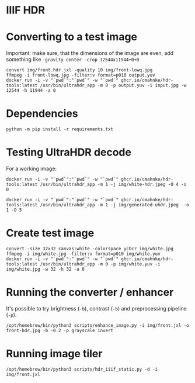 IIIF HDR
========

# Converting to a test image


Important: make sure, that the dimensions of the image are even, add something like `-gravity center -crop 12544x11944+0+0`
```
convert img/front.hdr.jxl -quality 10 img/front-lowq.jpg
ffmpeg -i front-lowq.jpg -filter:v format=p010 output.yuv
docker run -i -v "`pwd`":"`pwd`" -w "`pwd`" ghcr.io/cmahnke/hdr-tools:latest /usr/bin/ultrahdr_app -m 0 -p output.yuv -i input.jpg -w 12544 -h 11944 -a 0
```

# Dependencies
```
python -m pip install -r requirements.txt
```

# Testing UltraHDR decode

For a working image:
```
docker run -i -v "`pwd`":"`pwd`" -w "`pwd`" ghcr.io/cmahnke/hdr-tools:latest /usr/bin/ultrahdr_app -m 1 -j img/white-hdr.jpeg -O 4 -o 0
```

```
docker run -i -v "`pwd`":"`pwd`" -w "`pwd`" ghcr.io/cmahnke/hdr-tools:latest /usr/bin/ultrahdr_app -m 1 -j img/generated-uhdr.jpeg  -o 1 -O 5
```

# Create test image

```
convert -size 32x32 canvas:white -colorspace ycbcr img/white.jpg
ffmpeg -i img/white.jpg -filter:v format=p010 img/white.yuv
docker run -i -v "`pwd`":"`pwd`" -w "`pwd`" ghcr.io/cmahnke/hdr-tools:latest /usr/bin/ultrahdr_app -m 0 -p img/white.yuv -i img/white.jpg -w 32 -h 32 -a 0
```

# Running the converter / enhancer

It's possible to try brightness (`-b`), contrast (`-b`) and preprocessing pipeline (`-p`).

```
/opt/homebrew/bin/python3 scripts/enhance_image.py -i img/front.jxl -o front-hdr.jpg -b -0.2 -p grayscale invert
```

# Running image tiler

```
/opt/homebrew/bin/python3 scripts/hdr_iiif_static.py -d -i img/front.jxl
```
